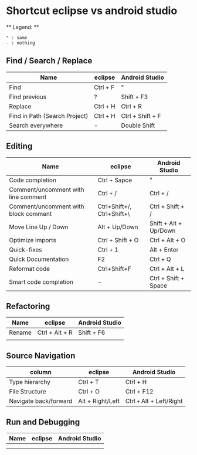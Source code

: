 Shortcut eclipse vs android studio
===================================

** Legend:  **

```vim
" : same
- : nothing
```

Find / Search / Replace
---------------

| Name | eclipse | Android Studio
|--------|---------|---------------|
| Find   | Ctrl + F  | " |
| Find previous | ? | Shift + F3| 
| Replace | Ctrl + H | Ctrl + R |
| Find in Path (Search Project) | Ctrl + H | Ctrl + Shift + F |
| Search everywhere | - | Double Shift |

Editing
--------

| Name | eclipse | Android Studio
|--------|---------|---------------|
| Code completion  | Ctrl + Sapce | " |
| Comment/uncomment with line comment | Ctrl + / | Ctrl + / |
| Comment/uncomment with block comment | Ctrl+Shift+/, Ctrl+Shift+\ | Ctrl + Shift + / |
| Move Line Up / Down| Alt + Up/Down | Shift + Alt + Up/Down|
| Optimize imports | Ctrl + Shift + O | Ctrl + Alt + O |
| Quick-fixes | Ctrl + 1 | Alt + Enter |
| Quick Documentation | F2 | Ctrl + Q |
| Reformat code | Ctrl+Shift+F| Ctrl + Alt + L |
| Smart code completion | - | Ctrl + Shift + Space |


Refactoring
------------

| Name | eclipse | Android Studio
|--------|---------|---------------|
| Rename | Ctrl + Alt + R | Shift + F6 |
|        |         |               |


Source Navigation
------------------

| column | eclipse | Android Studio
|--------|---------|---------------|
| Type hierarchy | Ctrl + T | Ctrl + H |
| File Structure | Ctrl + O | Ctrl + F12 |
| Navigate back/forward | Alt + Right/Left | Ctrl + Alt + Left/Right |


Run and Debugging
------------------

| Name | eclipse | Android Studio
|--------|---------|---------------|
|        |         |               |
|        |         |               |
